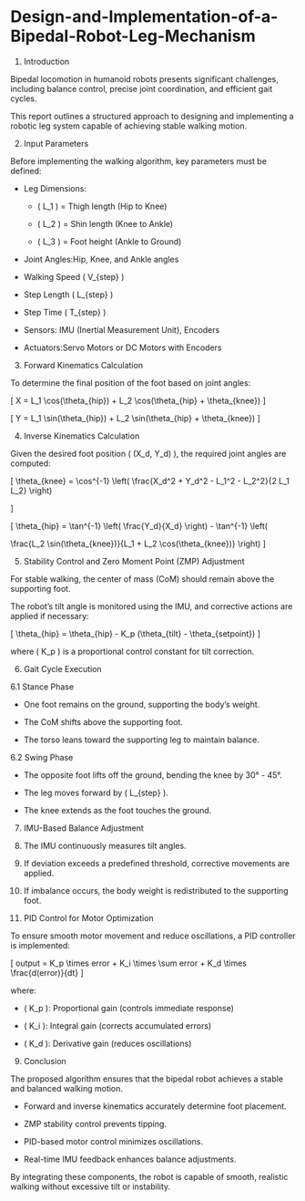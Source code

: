 # Design-and-Implementation-of-a-Bipedal-Robot-Leg-Mechanism


1. Introduction

Bipedal locomotion in humanoid robots presents significant 
challenges, including balance control, precise joint coordination, and efficient gait cycles. 

This report outlines a structured approach to designing and implementing a robotic leg system capable of achieving stable walking motion.

2. Input Parameters

Before implementing the walking algorithm, key parameters must be defined:

- Leg Dimensions:

  - \( L_1 \) = Thigh length (Hip to Knee)

  - \( L_2 \) = Shin length (Knee to Ankle)

  - \( L_3 \) = Foot height (Ankle to Ground)

- Joint Angles:Hip, Knee, and Ankle angles

- Walking Speed \( V_{step} \)

- Step Length \( L_{step} \)

- Step Time \( T_{step} \)

- Sensors: IMU (Inertial Measurement Unit), Encoders

- Actuators:Servo Motors or DC Motors with Encoders

3. Forward Kinematics Calculation

To determine the final position of the foot based on joint angles:

\[
X = L_1 \cos(\theta_{hip}) + L_2 \cos(\theta_{hip} + \theta_{knee})
\]

\[
Y = L_1 \sin(\theta_{hip}) + L_2 \sin(\theta_{hip} + \theta_{knee})
\]

4. Inverse Kinematics Calculation

Given the desired foot position \( (X_d, Y_d) \), the required joint angles are computed:

\[
\theta_{knee} = \cos^{-1} \left( \frac{X_d^2 + Y_d^2 - L_1^2 - L_2^2}{2 L_1 L_2} \right)

\]

\[
\theta_{hip} = \tan^{-1} \left( \frac{Y_d}{X_d} \right) - \tan^{-1} \left(

 \frac{L_2 \sin(\theta_{knee})}{L_1 + L_2 \cos(\theta_{knee})} \right)
\]

5. Stability Control and Zero Moment Point (ZMP) Adjustment

For stable walking, the center of mass (CoM) should remain above the supporting foot. 

The robot’s tilt angle is monitored using the IMU, and corrective actions are applied if necessary:

\[
\theta_{hip} = \theta_{hip} - K_p (\theta_{tilt} - \theta_{setpoint})
\]

where \( K_p \) is a proportional control constant for tilt correction.

6. Gait Cycle Execution

6.1 Stance Phase

- One foot remains on the ground, supporting the body’s weight.

- The CoM shifts above the supporting foot.

- The torso leans toward the supporting leg to maintain balance.

6.2 Swing Phase

- The opposite foot lifts off the ground, bending the knee by  30° - 45°.

- The leg moves forward by \( L_{step} \).

- The knee extends as the foot touches the ground.

7. IMU-Based Balance Adjustment

1. The IMU continuously measures tilt angles.

2. If deviation exceeds a predefined threshold, corrective 
movements are applied.

3. If imbalance occurs, the body weight is redistributed to the supporting foot.

8. PID Control for Motor Optimization

To ensure smooth motor movement and reduce oscillations, a PID controller is implemented:

\[
output = K_p \times error + K_i \times \sum error + K_d \times \frac{d(error)}{dt}
\]

where:
- \( K_p \): Proportional gain (controls immediate response)

- \( K_i \): Integral gain (corrects accumulated errors)

- \( K_d \): Derivative gain (reduces oscillations)

9. Conclusion

The proposed algorithm ensures that the bipedal robot achieves a stable and balanced walking motion.

- Forward and inverse kinematics accurately determine foot 
placement.

- ZMP stability control prevents tipping.

- PID-based motor control minimizes oscillations.

- Real-time IMU feedback enhances balance adjustments.

By integrating these components, the robot is capable of smooth, realistic walking without excessive tilt or instability.

